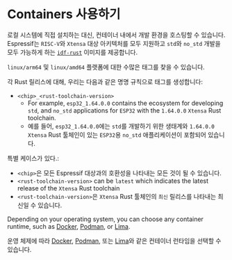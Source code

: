 # Containers 사용하기

로컬 시스템에 직접 설치하는 대신, 컨테이너 내에서 개발 환경을 호스팅할 수 있습니다. Espressif는 `RISC-V`와 `Xtensa` 대상 아키텍처를 모두 지원하고 `std`와 `no_std` 개발을 모두 가능하게 하는 [`idf-rust`][idf-rust] 이미지를 제공합니다.

`linux/arm64` 및 `linux/amd64` 플랫폼에 대한 수많은 태그를 찾을 수 있습니다.

각 Rust 릴리스에 대해, 우리는 다음과 같은 명명 규칙으로 태그를 생성합니다:

- `<chip>_<rust-toolchain-version>`
  - For example, `esp32_1.64.0.0` contains the ecosystem for developing `std`, and `no_std` applications for `ESP32` with the `1.64.0.0` `Xtensa` Rust toolchain.
  - 예를 들어, `esp32_1.64.0.0`에는 `std`를 개발하기 위한 생태계와  `1.64.0.0` `Xtensa` Rust 툴체인이 있는  `ESP32`용 `no_std` 애플리케이션이 포함되어 있습니다.

특별 케이스가 있다.:

- `<chip>`은 모든 Espressif 대상과의 호환성을 나타내는 모든 것이 될 수 있습니다.
- `<rust-toolchain-version>` can be `latest` which indicates the latest release of the `Xtensa` Rust toolchain
- `<rust-toolchain-version>`은  `Xtensa` Rust 툴체인의  `최신` 릴리스를 나타내는 최신일 수 있습니다.

Depending on your operating system, you can choose any container runtime, such as [Docker][docker], [Podman][podman], or [Lima][lima].

운영 체제에 따라 [Docker][docker], [Podman][podman], 또는 [Lima][lima]와 같은 컨테이너 런타임을 선택할 수 있습니다.

[docker]: https://www.docker.com/
[podman]: https://podman.io/
[lima]: https://github.com/lima-vm/lima
[idf-rust]: https://hub.docker.com/r/espressif/idf-rust/tags
